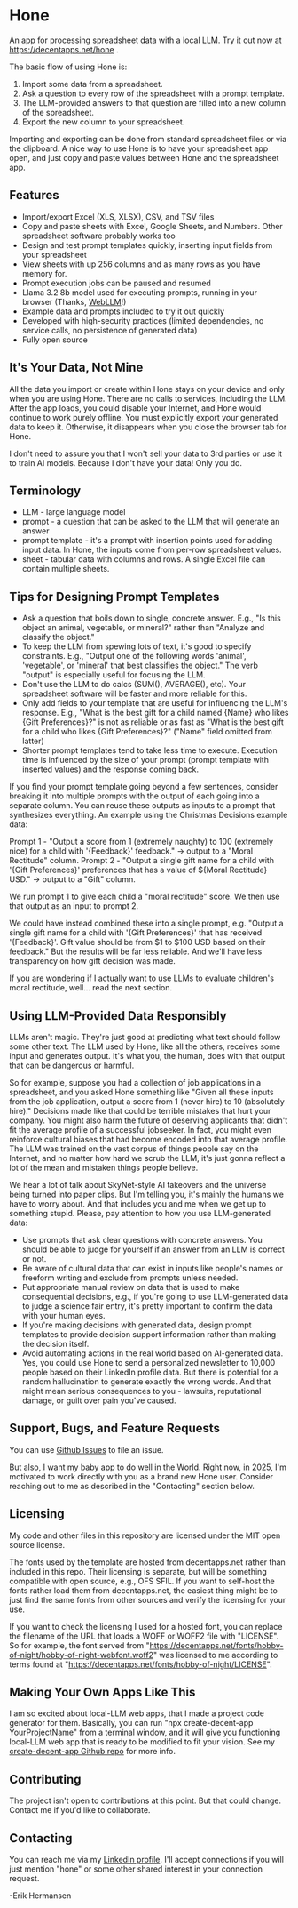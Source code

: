 # Hone

An app for processing spreadsheet data with a local LLM. Try it out now at https://decentapps.net/hone .

The basic flow of using Hone is:

1. Import some data from a spreadsheet.
2. Ask a question to every row of the spreadsheet with a prompt template.
3. The LLM-provided answers to that question are filled into a new column of the spreadsheet.
4. Export the new column to your spreadsheet.

Importing and exporting can be done from standard spreadsheet files or via the clipboard. A nice way to use Hone is to have your spreadsheet app open, and just copy and paste values between Hone and the spreadsheet app.

## Features

* Import/export Excel (XLS, XLSX), CSV, and TSV files
* Copy and paste sheets with Excel, Google Sheets, and Numbers. Other spreadsheet software probably works too
* Design and test prompt templates quickly, inserting input fields from your spreadsheet
* View sheets with up 256 columns and as many rows as you have memory for.
* Prompt execution jobs can be paused and resumed
* Llama 3.2 8b model used for executing prompts, running in your browser (Thanks, [WebLLM](https://webllm.mlc.ai/)!)
* Example data and prompts included to try it out quickly
* Developed with high-security practices (limited dependencies, no service calls, no persistence of generated data)
* Fully open source

## It's Your Data, Not Mine

All the data you import or create within Hone stays on your device and only when you are using Hone. There are no calls to services, including the LLM. After the app loads, you could disable your Internet, and Hone would continue to work purely offline. You must explicitly export your generated data to keep it. Otherwise, it disappears when you close the browser tab for Hone.

I don't need to assure you that I won't sell your data to 3rd parties or use it to train AI models. Because I don't have your data! Only you do.

## Terminology

* LLM - large language model
* prompt - a question that can be asked to the LLM that will generate an answer
* prompt template - it's a prompt with insertion points used for adding input data. In Hone, the inputs come from per-row spreadsheet values.
* sheet - tabular data with columns and rows. A single Excel file can contain multiple sheets.

## Tips for Designing Prompt Templates

* Ask a question that boils down to single, concrete answer. E.g., "Is this object an animal, vegetable, or mineral?" rather than "Analyze and classify the object."
* To keep the LLM from spewing lots of text, it's good to specify constraints. E.g., "Output one of the following words 'animal', 'vegetable', or 'mineral' that best classifies the object." The verb "output" is especially useful for focusing the LLM.
* Don't use the LLM to do calcs (SUM(), AVERAGE(), etc). Your spreadsheet software will be faster and more reliable for this.
* Only add fields to your template that are useful for influencing the LLM's response. E.g., "What is the best gift for a child named {Name} who likes {Gift Preferences}?" is not as reliable or as fast as "What is the best gift for a child who likes {Gift Preferences}?" ("Name" field omitted from latter)
* Shorter prompt templates tend to take less time to execute. Execution time is influenced by the size of your prompt (prompt template with inserted values) and the response coming back.

If you find your prompt template going beyond a few sentences, consider breaking it into multiple prompts with the output of each going into a separate column. You can reuse these outputs as inputs to a prompt that synthesizes everything. An example using the Christmas Decisions example data: 

Prompt 1 - "Output a score from 1 (extremely naughty) to 100 (extremely nice) for a child with '{Feedback}' feedback." -> output to a "Moral Rectitude" column.
Prompt 2 - "Output a single gift name for a child with '{Gift Preferences}' preferences that has a value of ${Moral Rectitude} USD." -> output to a "Gift" column.

We run prompt 1 to give each child a "moral rectitude" score. We then use that output as an input to prompt 2. 

We could have instead combined these into a single prompt, e.g. "Output a single gift name for a child with '{Gift Preferences}' that has received '{Feedback}'. Gift value should be from $1 to $100 USD based on their feedback." But the results will be far less reliable. And we'll have less transparency on how gift decision was made.

If you are wondering if I actually want to use LLMs to evaluate children's moral rectitude, well... read the next section.

## Using LLM-Provided Data Responsibly

LLMs aren't magic. They're just good at predicting what text should follow some other text. The LLM used by Hone, like all the others, receives some input and generates output. It's what you, the human, does with that output that can be dangerous or harmful.

So for example, suppose you had a collection of job applications in a spreadsheet, and you asked Hone something like "Given all these inputs from the job application, output a score from 1 (never hire) to 10 (absolutely hire)." Decisions made like that could be terrible mistakes that hurt your company. You might also harm the future of deserving applicants that didn't fit the average profile of a successful jobseeker. In fact, you might even reinforce cultural biases that had become encoded into that average profile. The LLM was trained on the vast corpus of things people say on the Internet, and no matter how hard we scrub the LLM, it's just gonna reflect a lot of the mean and mistaken things people believe.

We hear a lot of talk about SkyNet-style AI takeovers and the universe being turned into paper clips. But I'm telling you, it's mainly the humans we have to worry about. And that includes you and me when we get up to something stupid. Please, pay attention to how you use LLM-generated data:

* Use prompts that ask clear questions with concrete answers. You should be able to judge for yourself if an answer from an LLM is correct or not.
* Be aware of cultural data that can exist in inputs like people's names or freeform writing and exclude from prompts unless needed.
* Put appropriate manual review on data that is used to make consequential decisions, e.g., if you're going to use LLM-generated data to judge a science fair entry, it's pretty important to confirm the data with your human eyes.
* If you're making decisions with generated data, design prompt templates to provide decision support information rather than making the decision itself.
* Avoid automating actions in the real world based on AI-generated data. Yes, you could use Hone to send a personalized newsletter to 10,000 people based on their LinkedIn profile data. But there is potential for a random hallucination to generate exactly the wrong words. And that might mean serious consequences to you - lawsuits, reputational damage, or guilt over pain you've caused.

## Support, Bugs, and Feature Requests

You can use [Github Issues](https://github.com/erikh2000/hone/issues) to file an issue.

But also, I want my baby app to do well in the World. Right now, in 2025, I'm motivated to work directly with you as a brand new Hone user. Consider reaching out to me as described in the "Contacting" section below.

## Licensing

My code and other files in this repository are licensed under the MIT open source license.

The fonts used by the template are hosted from decentapps.net rather than included in this repo. Their licensing is separate, but will be something compatible with open source, e.g., OFS SFIL. If you want to self-host the fonts rather load them from decentapps.net, the easiest thing might be to just find the same fonts from other sources and verify the licensing for your use. 

If you want to check the licensing I used for a hosted font, you can replace the filename of the URL that loads a WOFF or WOFF2 file with "LICENSE". So for example, the font served from "https://decentapps.net/fonts/hobby-of-night/hobby-of-night-webfont.woff2" was licensed to me according to terms found at "https://decentapps.net/fonts/hobby-of-night/LICENSE".

## Making Your Own Apps Like This

I am so excited about local-LLM web apps, that I made a project code generator for them. Basically, you can run "npx create-decent-app YourProjectName" from a terminal window, and it will give you functioning local-LLM web app that is ready to be modified to fit your vision. See my [create-decent-app Github repo](https://github.com/erikh2000/create-decent-app) for more info.

## Contributing

The project isn't open to contributions at this point. But that could change. Contact me if you'd like to collaborate.

## Contacting

You can reach me via my [LinkedIn profile](https://www.linkedin.com/in/erikhermansen/). I'll accept connections if you will just mention "hone" or some other shared interest in your connection request.

-Erik Hermansen